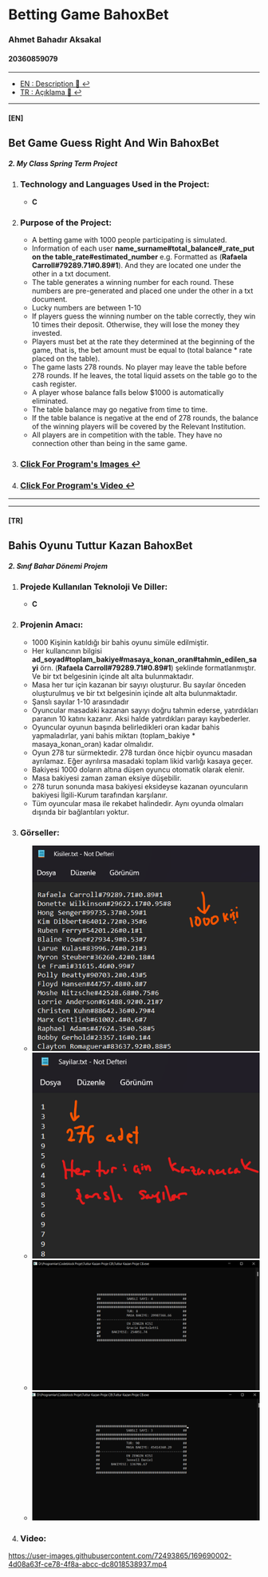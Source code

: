 #  Betting Game BahoxBet

### Ahmet Bahadır Aksakal

#### 20360859079

****

- [EN : Description :book: :leftwards_arrow_with_hook:](#en)  
- [TR : Açıklama :book: :leftwards_arrow_with_hook:](#tr)

****

#### [EN]

## Bet Game Guess Right And Win BahoxBet

##### 2\. My Class Spring Term Project

1. ### Technology and Languages Used in the Project:
    
     * **C**
       
2. ### Purpose of the Project:
    
     * A betting game with 1000 people participating is simulated.
     * Information of each user **name\_surname#total\_balance#\_rate\_put on the table\_rate#estimated\_number** e.g. Formatted as (**Rafaela Carroll#79289.71#0.89#1**). And they are located one under the other in a txt document.
     * The table generates a winning number for each round. These numbers are pre-generated and placed one under the other in a txt document.
     * Lucky numbers are between 1-10
     * If players guess the winning number on the table correctly, they win 10 times their deposit. Otherwise, they will lose the money they invested.
     * Players must bet at the rate they determined at the beginning of the game, that is, the bet amount must be equal to (total balance \* rate placed on the table).
     * The game lasts 278 rounds. No player may leave the table before 278 rounds. If he leaves, the total liquid assets on the table go to the cash register.
     * A player whose balance falls below $1000 is automatically eliminated.
     * The table balance may go negative from time to time.
     * If the table balance is negative at the end of 278 rounds, the balance of the winning players will be covered by the Relevant Institution.
     * All players are in competition with the table. They have no connection other than being in the same game.
       
3. ### [Click For Program's Images :leftwards_arrow_with_hook:](#Görseller)

4. ### [Click For Program's Video :leftwards_arrow_with_hook:](#Video)  

****
****

#### [TR]

## Bahis Oyunu Tuttur Kazan BahoxBet

##### 2\. Sınıf Bahar Dönemi Projem

1.  ### Projede Kullanılan Teknoloji Ve Diller:
    
    *   **C**
      
2.  ### Projenin Amacı:
    
    *   1000 Kişinin katıldığı bir bahis oyunu simüle edilmiştir.
    *   Her kullancının bilgisi **ad\_soyad#toplam\_bakiye#masaya\_konan\_oran#tahmin\_edilen\_sayi** örn. (**Rafaela Carroll#79289.71#0.89#1**) şeklinde formatlanmıştır. Ve bir txt belgesinin içinde alt alta bulunmaktadır.
    *   Masa her tur için kazanan bir sayıyı oluşturur. Bu sayılar önceden oluşturulmuş ve bir txt belgesinin içinde alt alta bulunmaktadır.
    *   Şanslı sayılar 1-10 arasındadır
    *   Oyuncular masadaki kazanan sayıyı doğru tahmin ederse, yatırdıkları paranın 10 katını kazanır. Aksi halde yatırdıkları parayı kaybederler.
    *   Oyuncular oyunun başında belirledikleri oran kadar bahis yapmaladırlar, yani bahis miktarı (toplam\_bakiye \* masaya\_konan\_oran) kadar olmalıdır.
    *   Oyun 278 tur sürmektedir. 278 turdan önce hiçbir oyuncu masadan ayrılamaz. Eğer ayrılırsa masadaki toplam likid varlığı kasaya geçer.
    *   Bakiyesi 1000 doların altına düşen oyuncu otomatik olarak elenir.
    *   Masa bakiyesi zaman zaman eksiye düşebilir.
    *   278 turun sonunda masa bakiyesi eksideyse kazanan oyuncuların bakiyesi İlgili-Kurum tarafından karşılanır.
    *   Tüm oyuncular masa ile rekabet halindedir. Aynı oyunda olmaları dışında bir bağlantıları yoktur.
      
3.  ### Görseller:
    
    *   ![](Readme-img-video/adim0.png)
    *   ![](Readme-img-video/adim1.png)
    *   ![](Readme-img-video/adim2.png)
    *   ![](Readme-img-video/adim3.png)

4. ### Video:

https://user-images.githubusercontent.com/72493865/169690002-4d08a63f-ce78-4f8a-abcc-dc8018538937.mp4
